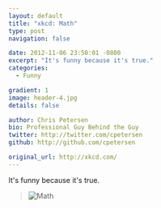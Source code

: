 ```yaml
---
layout: default
title: "xkcd: Math"
type: post
navigation: false

date: 2012-11-06 23:50:01 -0800
excerpt: "It's funny because it's true."
categories:
  - Funny

gradient: 1
image: header-4.jpg
details: false

author: Chris Petersen
bio: Professional Guy Behind the Guy
twitter: http://twitter.com/cpetersen
github: http://github.com/cpetersen

original_url: http://xkcd.com/
---
```



It's funny because it's true.

 >   ![Math](/attachments/6f4084c71619183902a9ed07bb4a88a8/image.png)  

